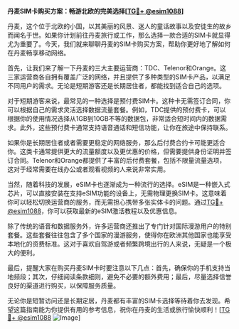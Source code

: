 **丹麦SIM卡购买方案：畅游北欧的完美选择[[TG💪+ @esim1088](https://t.me/s/esim1088)]**

丹麦，这个位于北欧的小国，以其美丽的风景、迷人的童话故事以及安徒生的故乡而闻名于世。如果你计划前往丹麦旅行或工作，那么选择一款合适的SIM卡就显得尤为重要了。今天，我们就来聊聊丹麦的SIM卡购买方案，帮助你更好地了解如何在丹麦畅享移动网络。

首先，让我们来了解一下丹麦的三大主要运营商：TDC、Telenor和Orange。这三家运营商各自拥有覆盖广泛的网络，并且提供了多种类型的SIM卡产品，以满足不同用户的需求。无论是短期游客还是长期居住者，都能找到适合自己的选项。

对于短期游客来说，最常见的一种选择是预付费SIM卡。这种卡无需签订合同，你可以根据自己的需求灵活选择数据流量套餐。例如，TDC提供的预付费卡，可以根据你的使用情况选择从1GB到10GB不等的数据包，非常适合短时间内的数据需求。此外，这些预付费卡通常支持语音通话和短信功能，让你在旅途中保持联系。

如果你是长期居住者或者需要更稳定的网络服务，那么后付费合约卡可能更适合你。这类卡通常提供更大的流量额度以及更优惠的价格，但需要提供身份证明并签订合同。Telenor和Orange都提供了丰富的后付费套餐，包括不限量流量选项，这对于经常需要在线办公或者观看视频的人来说非常实用。

当然，随着科技的发展，eSIM卡也逐渐成为一种流行的选择。eSIM是一种嵌入式芯片，可以直接安装在支持eSIM功能的设备上，无需物理更换SIM卡。这意味着你可以轻松切换运营商的服务，而无需担心携带多张实体卡的问题。通过[TG💪+ @esim1088](https://t.me/s/esim1088)，你可以获取最新的eSIM激活教程以及优惠信息。

除了传统的语音和数据服务外，许多运营商还推出了专门针对国际漫游用户的特别套餐。这些套餐往往包含了多个国家的漫游服务，使得你在欧洲其他国家也能享受本地化的资费标准。这对于喜欢自驾游或者频繁跨境出行的人来说，无疑是一个极大的便利。

最后，提醒大家在购买丹麦SIM卡时要注意以下几点：首先，确保你的手机支持当地频段；其次，仔细阅读条款细则，避免不必要的额外费用；最后，尽量选择信誉良好的渠道进行购买，以保障服务质量。

无论你是短暂访问还是长期定居，丹麦都有丰富的SIM卡选择等待着你去发现。希望这篇指南能为你提供有用的参考信息，祝你在丹麦的生活或旅行愉快顺利！[[TG💪+ @esim1088](https://t.me/s/esim1088) ![Image](https://i.postimg.cc/4NQfJmqS/Snipaste-2025-05-13-00-14-12.png)]